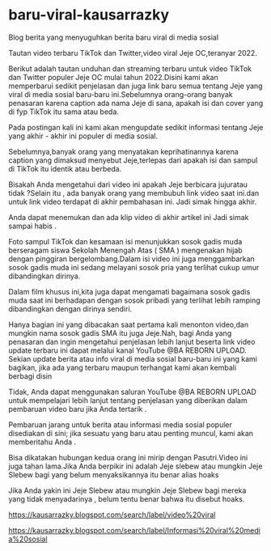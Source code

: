# baru-viral-kausarrazky
Blog berita yang menyuguhkan berita baru viral di media sosial


Tautan video terbaru TikTok dan Twitter,video viral Jeje OC,teranyar 2022.

Berikut adalah tautan unduhan dan streaming terbaru untuk video TikTok dan Twitter populer Jeje OC mulai tahun 2022.Disini kami akan memperbarui sedikit penjelasan dan juga link baru semua tentang Jeje yang viral di media sosial baru-baru ini.Sebelumnya orang-orang banyak penasaran karena caption ada nama Jeje di sana, apakah isi dan cover yang di fyp TikTok itu sama atau beda.

Pada postingan kali ini kami akan mengupdate sedikit informasi tentang Jeje yang akhir - akhir ini populer di media sosial.

Sebelumnya,banyak orang yang menyatakan keprihatinannya karena caption yang dimaksud menyebut Jeje,terlepas dari apakah isi dan sampul di TikTok itu identik atau berbeda.

Bisakah Anda mengetahui dari video ini apakah Jeje berbicara jujur ​​atau tidak ?Selain itu , ada banyak orang yang membubuh link video saat ini.dan untuk link video terdapat di akhir pembahasan ini. Jadi simak hingga akhir.

Anda dapat menemukan dan ada klip video di akhir artikel ini Jadi simak sampai habis .

Foto sampul TikTok dan kesamaan isi menunjukkan sosok gadis muda berseragam siswa Sekolah Menengah Atas ( SMA ) mengenakan hijab dengan pinggiran bergelombang.Dalam isi video ini juga menggambarkan sosok gadis muda ini sedang melayani sosok pria yang terlihat cukup umur dibandingkan dirinya.

Dalam film khusus ini,kita juga dapat mengamati bagaimana sosok gadis muda saat ini berhadapan dengan sosok pribadi yang terlihat lebih ramping dibandingkan dengan dirinya sendiri.

Hanya bagian ini yang dibacakan saat pertama kali menonton video,dan mungkin nama sosok gadis SMA itu juga Jeje.Nah, bagi Anda yang penasaran dan ingin mengetahui penjelasan lebih lanjut beserta link video update terbaru ini dapat melalui kanal YouTube @BA REBORN UPLOAD. Sekian update berita atau info viral di media sosial baru-baru ini yang kami bagikan, jika ada yang terbaru maupun terhangat kami akan kembali berbagi disin

Tidak, Anda dapat menggunakan saluran YouTube @BA REBORN UPLOAD untuk mempelajari lebih lanjut tentang penjelasan yang diberikan dalam pembaruan video baru jika Anda tertarik .

Pembaruan jarang untuk berita atau informasi media sosial populer disediakan di sini; jika sesuatu yang baru atau penting muncul, kami akan memberitahu Anda .

Bisa dikatakan hubungan kedua orang ini mirip dengan Pasutri.Video ini juga tahan lama.Jika Anda berpikir ini adalah Jeje slebew atau mungkin Jeje Slebew bagi yang belum menyaksikannya itu benar alias hoaks

Jika Anda yakin ini Jeje Slebew atau mungkin Jeje Slebew bagi mereka yang tidak menyadarinya , belum tentu benar bahwa itu disebut hoaks.

https://kausarrazky.blogspot.com/search/label/video%20viral

https://kausarrazky.blogspot.com/search/label/Informasi%20viral%20media%20sosial
